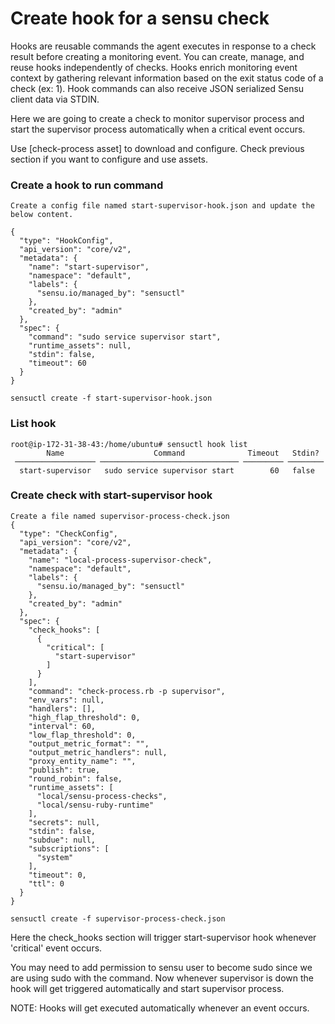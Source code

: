 # Create hook for a sensu check

Hooks are reusable commands the agent executes in response to a check result before creating a monitoring event. You can create, manage, and reuse hooks independently of checks. Hooks enrich monitoring event context by gathering relevant information based on the exit status code of a check (ex: 1). Hook commands can also receive JSON serialized Sensu client data via STDIN.

Here we are going to create a check to monitor supervisor process and start the supervisor process automatically when a critical event occurs.

Use [check-process asset] to download and configure. Check previous section if you want to configure and use assets.

### Create a hook to run command
```
Create a config file named start-supervisor-hook.json and update the below content.

{
  "type": "HookConfig",
  "api_version": "core/v2",
  "metadata": {
    "name": "start-supervisor",
    "namespace": "default",
    "labels": {
      "sensu.io/managed_by": "sensuctl"
    },
    "created_by": "admin"
  },
  "spec": {
    "command": "sudo service supervisor start",
    "runtime_assets": null,
    "stdin": false,
    "timeout": 60
  }
}

sensuctl create -f start-supervisor-hook.json
```
### List hook
```
root@ip-172-31-38-43:/home/ubuntu# sensuctl hook list
        Name                    Command              Timeout   Stdin?  
 ────────────────── ─────────────────────────────── ───────── ──────── 
  start-supervisor   sudo service supervisor start        60   false   
```
### Create check with start-supervisor hook
```
Create a file named supervisor-process-check.json
{
  "type": "CheckConfig",
  "api_version": "core/v2",
  "metadata": {
    "name": "local-process-supervisor-check",
    "namespace": "default",
    "labels": {
      "sensu.io/managed_by": "sensuctl"
    },
    "created_by": "admin"
  },
  "spec": {
    "check_hooks": [
      {
        "critical": [
          "start-supervisor"
        ]
      }
    ],
    "command": "check-process.rb -p supervisor",
    "env_vars": null,
    "handlers": [],
    "high_flap_threshold": 0,
    "interval": 60,
    "low_flap_threshold": 0,
    "output_metric_format": "",
    "output_metric_handlers": null,
    "proxy_entity_name": "",
    "publish": true,
    "round_robin": false,
    "runtime_assets": [
      "local/sensu-process-checks",
      "local/sensu-ruby-runtime"
    ],
    "secrets": null,
    "stdin": false,
    "subdue": null,
    "subscriptions": [
      "system"
    ],
    "timeout": 0,
    "ttl": 0
  }
}

sensuctl create -f supervisor-process-check.json
```
Here the check_hooks section will trigger start-supervisor hook whenever 'critical' event occurs.

You may need to add permission to sensu user to become sudo since we are using sudo with the command. Now whenever supervisor is  down the hook will get triggered automatically and start supervisor process.

NOTE: Hooks will get executed automatically whenever an event occurs.
